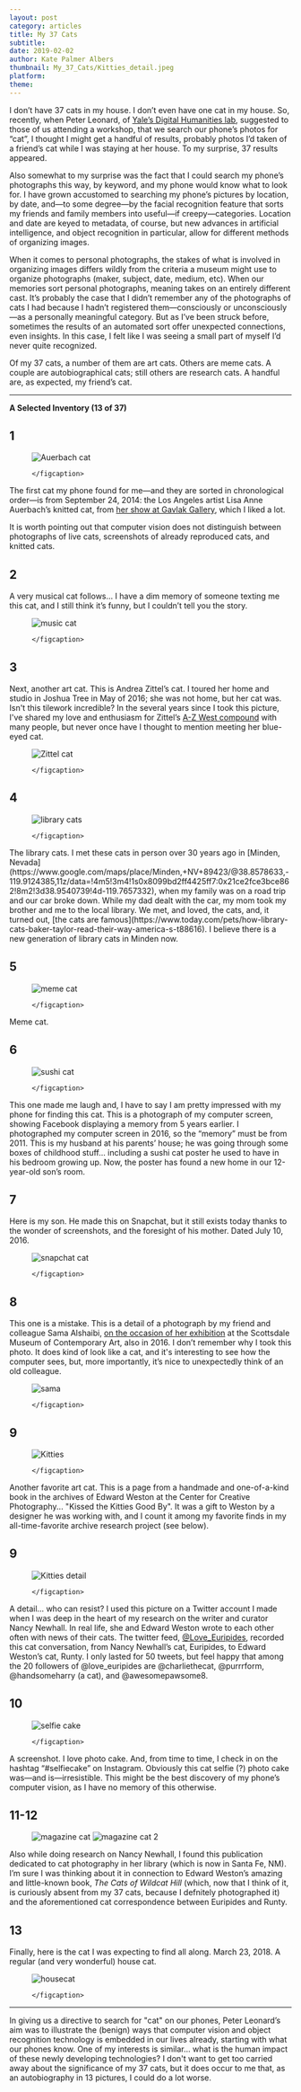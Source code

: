 ```yaml
---
layout: post
category: articles
title: My 37 Cats
subtitle: 
date: 2019-02-02
author: Kate Palmer Albers
thumbnail: My_37_Cats/Kitties_detail.jpeg
platform: 
theme:
---
```


I don’t have 37 cats in my house. I don’t even have one cat in my house. So, recently, when Peter Leonard, of [Yale’s Digital Humanities lab](http://dhlab.yale.edu/about.html), suggested to those of us attending a workshop, that we search our phone’s photos for “cat”, I thought I might get a handful of results, probably photos I’d taken of a friend’s cat while I was staying at her house. To my surprise, 37 results appeared. 

Also somewhat to my surprise was the fact that I could search my phone’s photographs this way, by keyword, and my phone would know what to look for. I have grown accustomed to searching my phone’s pictures by location, by date, and—to some degree—by the facial recognition feature that sorts my friends and family members into useful—if creepy—categories. Location and date are keyed to metadata, of course, but new advances in artificial intelligence, and object recognition in particular, allow for different methods of organizing images. 

When it comes to personal photographs, the stakes of what is involved in organizing images differs wildly from the criteria a museum might use to organize photographs (maker, subject, date, medium, etc). When our memories sort personal photographs, meaning takes on an entirely different cast. It’s probably the case that I didn’t remember any of the photographs of cats I had because I hadn’t registered them—consciously or unconsciously—as a personally meaningful category. But as I’ve been struck before, sometimes the results of an automated sort offer unexpected connections, even insights. In this case, I felt like I was seeing a small part of myself I’d never quite recognized. 

Of my 37 cats, a number of them are art cats. Others are meme cats. A couple are autobiographical cats; still others are research cats. A handful are, as expected, my friend’s cat. 

*********************

**A Selected Inventory (13 of 37)**

## 1


<figure class="figure">
	<img src="../assets/images/My_37_Cats/Auerbach_cat.jpeg" alt="Auerbach cat" />
	<figcaption>
	
	</figcaption>
</figure>

The first cat my phone found for me—and they are sorted in chronological order—is from September 24, 2014: the Los Angeles artist Lisa Anne Auerbach’s knitted cat, from [her show at Gavlak Gallery](http://www.gavlakgallery.com/exhibitions/lisa-anne-auerbach-spells?view=slider#5), which I liked a lot. 

It is worth pointing out that computer vision does not distinguish between photographs of live cats, screenshots of already reproduced cats, and knitted cats.

## 2

A very musical cat follows… I have a dim memory of someone texting me this cat, and I still think it’s funny, but I couldn’t tell you the story. 


<figure class="figure">
	<img src="../assets/images/My_37_Cats/music_cat.jpeg" alt="music cat" />
	<figcaption>
	
	</figcaption>
</figure>

## 3

Next, another art cat. This is Andrea Zittel’s cat. I toured her home and studio in Joshua Tree in May of 2016; she was not home, but her cat was. Isn't this tilework incredible? In the several years since I took this picture, I've shared my love and enthusiasm for Zittel’s [A-Z West compound](http://www.zittel.org/work/a-z-west) with many people, but never once have I thought to mention meeting her blue-eyed cat.  


<figure class="figure">
	<img src="../assets/images/My_37_Cats/Zittel_cat.jpeg" alt="Zittel cat" />
	<figcaption>
	
	</figcaption>
</figure>

## 4

<figure class="figure">
	<img src="../assets/images/My_37_Cats/library_cats.jpeg" alt="library cats" />
	<figcaption>
	
	</figcaption>
</figure>
The library cats. I met these cats in person over 30 years ago in [Minden, Nevada](https://www.google.com/maps/place/Minden,+NV+89423/@38.8578633,-119.9124385,11z/data=!4m5!3m4!1s0x8099bd2ff4425ff7:0x21ce2fce3bce862!8m2!3d38.9540739!4d-119.7657332), when my family was on a road trip and our car broke down. While my dad dealt with the car, my mom took my brother and me to the local library. We met, and loved, the cats, and, it turned out, [the cats are famous](https://www.today.com/pets/how-library-cats-baker-taylor-read-their-way-america-s-t88616). I believe there is a new generation of library cats in Minden now. 

## 5

<figure class="figure">
	<img src="../assets/images/My_37_Cats/meme_cat.jpeg" alt="meme cat" />
	<figcaption>
	
	</figcaption>
</figure>

Meme cat.

## 6 

<figure class="figure">
	<img src="../assets/images/My_37_Cats/sushi_cat.jpeg" alt="sushi cat" />
	<figcaption>
	
	</figcaption>
</figure>

This one made me laugh and, I have to say I am pretty impressed with my phone for finding this cat. This is a photograph of my computer screen, showing Facebook displaying a memory from 5 years earlier. I photographed my computer screen in 2016, so the “memory” must be from 2011. This is my husband at his parents’ house; he was going through some boxes of childhood stuff… including a sushi cat poster he used to have in his bedroom growing up. Now, the poster has found a new home in our 12-year-old son’s room. 


## 7

Here is my son. He made this on Snapchat, but it still exists today thanks to the wonder of screenshots, and the foresight of his mother. Dated July 10, 2016. 

<figure class="figure">
	<img src="../assets/images/My_37_Cats/snapchat_cat.png" alt="snapchat cat" />
	<figcaption>
	
	</figcaption>
</figure>


## 8

This one is a mistake. This is a detail of a photograph by my friend and colleague Sama Alshaibi, [on the occasion of her exhibition](https://smoca.org/exhibition/southwestnet-sama-alshaibi-silsila/) at the Scottsdale Museum of Contemporary Art, also in 2016. I don’t remember why I took this photo. It does kind of look like a cat, and it's interesting to see how the computer sees, but, more importantly, it’s nice to unexpectedly think of an old colleague. 

<figure class="figure">
	<img src="../assets/images/My_37_Cats/sama.jpeg" alt="sama" />
	<figcaption>
	
	</figcaption>
</figure>

## 9

<figure class="figure">
	<img src="../assets/images/My_37_Cats/kitties_book.jpeg" alt="Kitties" />
	<figcaption>
	
	</figcaption>
</figure>

Another favorite art cat. This is a page from a handmade and one-of-a-kind book in the archives of Edward Weston at the Center for Creative Photography... "Kissed the Kitties Good By". It was a gift to Weston by a designer he was working with, and I count it among my favorite finds in my all-time-favorite archive research project (see below). 

## 9

<figure class="figure">
	<img src="../assets/images/My_37_Cats/Kitties_detail.jpeg" alt="Kitties detail" />
	<figcaption>
	
	</figcaption>
</figure>

A detail… who can resist? I used this picture on a Twitter account I made when I was deep in the heart of my research on the writer and curator Nancy Newhall. In real life, she and Edward Weston wrote to each other often with news of their cats. The twitter feed, [@Love_Euripides](https://twitter.com/Love_Euripides), recorded this cat conversation, from Nancy Newhall’s cat, Euripides, to Edward Weston’s cat, Runty. I only lasted for 50 tweets, but feel happy that among the 20 followers of @love_euripides are @charliethecat, @purrrform, @handsomeharry (a cat), and @awesomepawsome8. 

## 10

<figure class="figure">
	<img src="../assets/images/My_37_Cats/selfie_cake_cat.jpeg" alt="selfie cake" />
	<figcaption>
	
	</figcaption>
</figure>


A screenshot. I love photo cake. And, from time to time, I check in on the hashtag “#selfiecake” on Instagram. Obviously this cat selfie (?) photo cake was—and is—irresistible. This might be the best discovery of my phone’s computer vision, as I have no memory of this otherwise. 

## 11-12

<figure class="figure-pair">
	<img src="../assets/images/My_37_Cats/magazine_1.jpeg" class="left" alt="magazine cat" />
  <img src="../assets/images/My_37_Cats/magazine_2.jpeg" class="right" alt="magazine cat 2" />
</figure>

Also while doing research on Nancy Newhall, I found this publication dedicated to cat photography in her library (which is now in Santa Fe, NM). I’m sure I was thinking about it in connection to Edward Weston’s amazing and little-known book, *The Cats of Wildcat Hill* (which, now that I think of it, is curiously absent from my 37 cats, because I defnitely photographed it) and the aforementioned cat correspondence between Euripides and Runty. 

## 13

Finally, here is the cat I was expecting to find all along. March 23, 2018. A regular (and very wonderful) house cat.

<figure class="figure">
	<img src="../assets/images/My_37_Cats/housecat.jpeg" alt="housecat" />
	<figcaption>
	
	</figcaption>
</figure>


****************


In giving us a directive to search for "cat" on our phones, Peter Leonard’s aim was to illustrate the (benign) ways that computer vision and object recognition technology is embedded in our lives already, starting with what our phones know. One of my interests is similar… what is the human impact of these newly developing technologies? I don't want to get too carried away about the significance of my 37 cats, but it does occur to me that, as an autobiography in 13 pictures, I could do a lot worse. 


